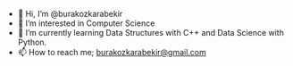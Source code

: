 - 👋 Hi, I’m @burakozkarabekir
- 👀 I’m interested in Computer Science
- 🌱 I’m currently learning Data Structures with C++ and Data Science with Python. 
- 📫 How to reach me; burakozkarabekir@gmail.com

<!---
burakozkarabekir/burakozkarabekir is a ✨ special ✨ repository because its `README.md` (this file) appears on your GitHub profile.
You can click the Preview link to take a look at your changes.
--->
